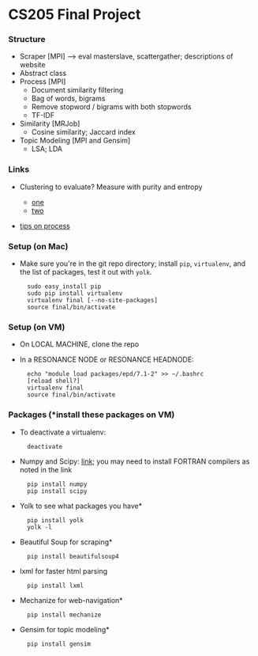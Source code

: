 # CS205 Final Project

### Structure
- Scraper [MPI] --> eval masterslave, scattergather; descriptions of website
- Abstract class
- Process [MPI]
    * Document similarity filtering
    * Bag of words, bigrams
    * Remove stopword / bigrams with both stopwords
    * TF-IDF
- Similarity [MRJob]
    * Cosine similarity; Jaccard index
- Topic Modeling [MPI and Gensim]
    * LSA; LDA 

### Links
- Clustering to evaluate? Measure with purity and entropy
    * [one](http://ieeexplore.ieee.org/stamp/stamp.jsp?tp=&arnumber=5571521)
    * [two](http://favi.com.vn/wp-content/uploads/2012/05/pg049_Similarity_Measures_for_Text_Document_Clustering.pdf)

- [tips on process](http://stackoverflow.com/questions/2380394/simple-implementation-of-n-gram-tf-idf-and-cosine-similarity-in-python?rq=1)

### Setup (on Mac)
- Make sure you're in the git repo directory; install `pip`, `virtualenv`, and the list of packages, test it out with `yolk`.

        sudo easy_install pip
        sudo pip install virtualenv
        virtualenv final [--no-site-packages]
        source final/bin/activate

### Setup (on VM)
- On LOCAL MACHINE, clone the repo
- In a RESONANCE NODE or RESONANCE HEADNODE:

        echo "module load packages/epd/7.1-2" >> ~/.bashrc
        [reload shell?]
        virtualenv final
        source final/bin/activate


### Packages (*install these packages on VM)
- To deactivate a virtualenv:

        deactivate

- Numpy and Scipy: [link](http://www.scipy.org/Installing_SciPy/Mac_OS_X); you may need to install FORTRAN compilers as noted in the link

        pip install numpy
        pip install scipy

- Yolk to see what packages you have*

        pip install yolk
        yolk -l

- Beautiful Soup for scraping*

        pip install beautifulsoup4

- lxml for faster html parsing

        pip install lxml

- Mechanize for web-navigation*

        pip install mechanize

- Gensim for topic modeling*

        pip install gensim